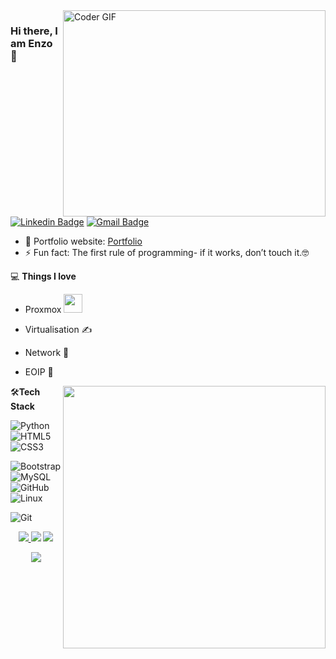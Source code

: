 <!-- 

	~> If you see this don't forget to follow me before skid <3

-->
<img align="right" src="https://github.com/rajaprerak/rajaprerak/blob/master/developer.gif" alt="Coder GIF" width="420" height="330">



### Hi there, I am Enzo 👋
[![Linkedin Badge](https://img.shields.io/badge/-EnzoIT-blue?style=flat-square&logo=Linkedin&logoColor=white&link=https://www.linkedin.com/in/enzo-rodrigues-59ba1124a/)](https://www.linkedin.com/in/enzo-rodrigues-59ba1124a/)
[![Gmail Badge](https://img.shields.io/badge/-pro@enzoit.fr-c14438?style=flat-square&logo=Gmail&logoColor=white&link=mailto:pro@enzoit.fr)](mailto:pro@enzoit.fr) 

- 🎯 Portfolio website: [Portfolio](https://enzoit.fr)
- ⚡ Fun fact: The first rule of programming- if it works, don’t touch it.🤓

💻 **Things I love**
- Proxmox <img src="https://media.giphy.com/media/WUlplcMpOCEmTGBtBW/giphy.gif" width="30"> 
- Virtualisation ✍️
- Network 🧐
- EOIP 😬

    <a href="https://github.com/anuraghazra/github-readme-stats" title="Go to Source">
      <img align="right" width=420 height="auto" src="https://github-readme-stats.vercel.app/api?username=rajaprerak&show_icons=true&theme=dark&border_color=61dafb&hide_border=true&include_all_commits=true" />
    </a>
    
🛠**Tech Stack**

![Python](https://img.shields.io/badge/-Python-000000?style=flat&logo=python)
![HTML5](https://img.shields.io/badge/-HTML5-000000?style=flat&logo=HTML5)
![CSS3](https://img.shields.io/badge/-CSS3-000000?style=flat&logo=CSS3)

![Bootstrap](https://img.shields.io/badge/-Bootstrap-000000?style=flat&logo=bootstrap)
![MySQL](https://img.shields.io/badge/-MySQL-000000?style=flat&logo=MySQL)
![GitHub](https://img.shields.io/badge/-GitHub-000000?style=flat&logo=github&logoColor=FFFFFF)
![Linux](https://img.shields.io/badge/-Linux-000000?style=flat&logo=linux&logoColor=FCC624)

![Git](https://img.shields.io/badge/-Git-000000?style=flat&logo=git&logoColor=F05032)

<p align="center">
    <a href="https://discord.gg/HT7rQfszDK" target"blank_"><img src="https://img.shields.io/badge/Discord-111111?style=for-the-badge&logo=discord&logoColor=white" target="_blank">  </a> 
    <a href="https://open.spotify.com/user/jr5fl4xb12hipy8tny9oohiyw?si=a1c3e1c8f87d4baf" target"blank_"><img src="https://img.shields.io/badge/Spotify%20-111111.svg?&style=for-the-badge&logo=spotify&logoColor=white"></a>
    <a href="https://github.com/enzoo27" target"blank_"><img src="https://img.shields.io/badge/GitHub%20-111111.svg?&style=for-the-badge&logo=github&logoColor=white"></a>
</p>


  <div align="center">
  <a href="https://discord.com/users/286875937977663489" target="_blank">
  <img src="https://lanyard-profile-readme.vercel.app/api/286875937977663489?bg=111111"> 
  </a>
  </a> 
  </a> 
  </div>
